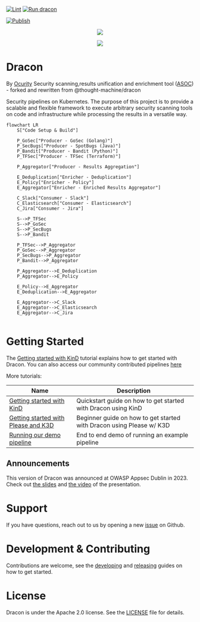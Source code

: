 [![Lint](https://github.com/ocurity/dracon/actions/workflows/lint.yml/badge.svg)](https://github.com/ocurity/dracon/actions/workflows/lint.yml)
 [![Run dracon](https://github.com/ocurity/dracon/actions/workflows/run_dracon.yml/badge.svg)](https://github.com/ocurity/dracon/actions/workflows/run_dracon.yml)
<!-- [![Test](https://github.com/ocurity/dracon/actions/workflows/test.yml/badge.svg)](https://github.com/ocurity/dracon/actions/workflows/test.yml) -->
[![Publish](https://github.com/ocurity/dracon/actions/workflows/publish.yml/badge.svg)](https://github.com/ocurity/dracon/actions/workflows/publish.yml)

<p align="center">
  <img src="assets/dracon-logo-light.svg#gh-dark-mode-only"/>
</p>
<p align="center">
  <img src="assets/dracon-logo-dark.svg#gh-light-mode-only"/>
</p>

# Dracon

By [Ocurity](https://ocurity.com)
Security scanning,results unification and enrichment tool ([ASOC](https://www.gartner.com/reviews/market/application-security-orchestration-and-correlation-asoc-tools)) - forked and rewritten from @thought-machine/dracon

Security pipelines on Kubernetes. The purpose of this project is to provide a
scalable and flexible framework to execute arbitrary security scanning tools on code and infrastructure while
processing the results in a versatile way.

```mermaid
flowchart LR
    S["Code Setup & Build"]

    P_GoSec["Producer - GoSec (Golang)"]
    P_SecBugs["Producer - SpotBugs (Java)"]
    P_Bandit["Producer - Bandit (Python)"]
    P_TFSec["Producer - TFSec (Terraform)"]

    P_Aggregator["Producer - Results Aggregation"]

    E_Deduplication["Enricher - Deduplication"]
    E_Policy["Enricher - Policy"]
    E_Aggregator["Enricher - Enriched Results Aggregator"]

    C_Slack["Consumer - Slack"]
    C_Elasticsearch["Consumer - Elasticsearch"]
    C_Jira["Consumer - Jira"]

    S-->P_TFSec
    S-->P_GoSec
    S-->P_SecBugs
    S-->P_Bandit

    P_TFSec-->P_Aggregator
    P_GoSec-->P_Aggregator
    P_SecBugs-->P_Aggregator
    P_Bandit-->P_Aggregator

    P_Aggregator-->E_Deduplication
    P_Aggregator-->E_Policy

    E_Policy-->E_Aggregator
    E_Deduplication-->E_Aggregator

    E_Aggregator-->C_Slack
    E_Aggregator-->C_Elasticsearch
    E_Aggregator-->C_Jira


```

# Getting Started

The [Getting started with KinD][tut-kind] tutorial explains how to get started with Dracon.
You can also access our community contributed pipelines [here](https://github.com/ocurity/dracon-community-pipelines)

More tutorials:

| Name                                                  | Description                                                          |
| ----------------------------------------------------- | -------------------------------------------------------------------- |
| [Getting started with KinD][tut-kind]                 | Quickstart guide on how to get started with Dracon using KinD        |
| [Getting started with Please and K3D][tut-please-k3d] | Beginner guide on how to get started with Dracon using Please w/ K3D |
| [Running our demo pipeline][tut-running-demos]        | End to end demo of running an example pipeline                       |

## Announcements

This version of Dracon was announced at OWASP Appsec Dublin in 2023. Check out [the slides](docs/presentations/Global_AppSecDublin_Presentation.pdf) and [the video](https://www.youtube.com/watch?app=desktop&list=PLpr-xdpM8wG8479ud_l4W93WU5MP2bg78&v=i9j7n0WDBO0&feature=youtu.be) of the presentation.

# Support

If you have questions, reach out to us by opening a new [issue](https://github.com/ocurity/dracon/issues/new) on Github.

# Development & Contributing

Contributions are welcome, see the [developing](docs/contributers/DEVELOPING.md)
and [releasing](docs/contributers/RELEASES.md) guides on how to get started.

# License

Dracon is under the Apache 2.0 license. See the [LICENSE](LICENSE) file for
details.

[tut-kind]: docs/getting-started/kind.md
[tut-please-k3d]: docs/getting-started/please-k3d.md
[tut-running-demos]: docs/getting-started/tutorials/running-demos.md
